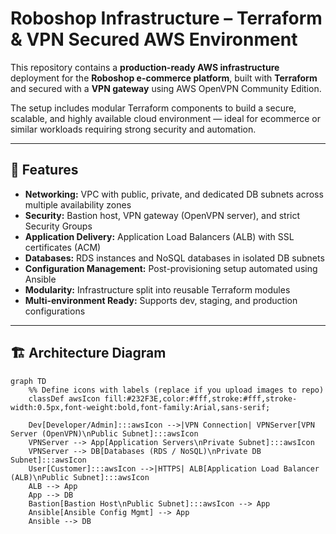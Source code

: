 # Roboshop Infrastructure – Terraform & VPN Secured AWS Environment

This repository contains a **production-ready AWS infrastructure** deployment for the **Roboshop e-commerce platform**, built with **Terraform** and secured with a **VPN gateway** using AWS OpenVPN Community Edition.  

The setup includes modular Terraform components to build a secure, scalable, and highly available cloud environment — ideal for ecommerce or similar workloads requiring strong security and automation.

---

## 📌 Features

- **Networking:** VPC with public, private, and dedicated DB subnets across multiple availability zones  
- **Security:** Bastion host, VPN gateway (OpenVPN server), and strict Security Groups  
- **Application Delivery:** Application Load Balancers (ALB) with SSL certificates (ACM)  
- **Databases:** RDS instances and NoSQL databases in isolated DB subnets  
- **Configuration Management:** Post-provisioning setup automated using Ansible  
- **Modularity:** Infrastructure split into reusable Terraform modules  
- **Multi-environment Ready:** Supports dev, staging, and production configurations  

---

## 🏗 Architecture Diagram

```mermaid
graph TD
    %% Define icons with labels (replace if you upload images to repo)
    classDef awsIcon fill:#232F3E,color:#fff,stroke:#fff,stroke-width:0.5px,font-weight:bold,font-family:Arial,sans-serif;

    Dev[Developer/Admin]:::awsIcon -->|VPN Connection| VPNServer[VPN Server (OpenVPN)\nPublic Subnet]:::awsIcon
    VPNServer --> App[Application Servers\nPrivate Subnet]:::awsIcon
    VPNServer --> DB[Databases (RDS / NoSQL)\nPrivate DB Subnet]:::awsIcon
    User[Customer]:::awsIcon -->|HTTPS| ALB[Application Load Balancer (ALB)\nPublic Subnet]:::awsIcon
    ALB --> App
    App --> DB
    Bastion[Bastion Host\nPublic Subnet]:::awsIcon --> App
    Ansible[Ansible Config Mgmt] --> App
    Ansible --> DB
